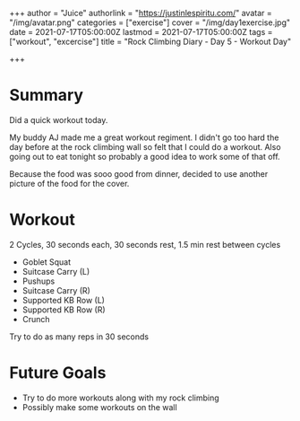 +++
author = "Juice"
authorlink = "https://justinlespiritu.com/"
avatar = "/img/avatar.png"
categories = ["exercise"]
cover = "/img/day1exercise.jpg"
date = 2021-07-17T05:00:00Z
lastmod = 2021-07-17T05:00:00Z
tags = ["workout", "excercise"]
title = "Rock Climbing Diary - Day 5 - Workout Day"

+++
# Summary

Did a quick workout today.  

My buddy AJ made me a great workout regiment.  I didn't go too hard the day before at the rock climbing wall so felt that  I could do a workout.  Also going out to eat tonight so probably a good idea to work some of that off.

Because the food was sooo good from dinner, decided to use another picture of the food for the cover.

# Workout

2 Cycles, 30 seconds each, 30 seconds rest, 1.5 min rest between cycles

* Goblet Squat
* Suitcase Carry (L)
* Pushups
* Suitcase Carry (R)
* Supported KB Row (L)
* Supported KB Row (R)
* Crunch

Try to do as many reps in 30 seconds

# Future Goals

* Try to do more workouts along with my rock climbing
* Possibly make some workouts on the wall